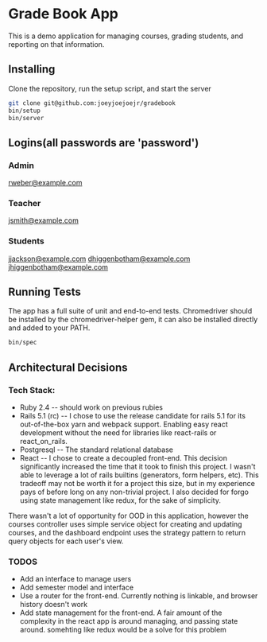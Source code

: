 # Grade Book App

This is a demo application for managing courses, grading students, and reporting
on that information.

## Installing

Clone the repository, run the setup script, and start the server

```bash
git clone git@github.com:joeyjoejoejr/gradebook
bin/setup
bin/server
```

## Logins(all passwords are 'password')

### Admin
rweber@example.com

### Teacher
jsmith@example.com

### Students
jjackson@example.com
dhiggenbotham@example.com
jhiggenbotham@example.com

## Running Tests

The app has a full suite of unit and end-to-end tests. Chromedriver should be
installed by the chromedriver-helper gem, it can also be installed directly and
added to your PATH.

```bash
bin/spec
```

## Architectural Decisions

### Tech Stack:
  * Ruby 2.4 -- should work on previous rubies
  * Rails 5.1 (rc) -- I chose to use the release candidate for rails 5.1 for its
    out-of-the-box yarn and webpack support. Enabling easy react development without
    the need for libraries like react-rails or react_on_rails.
  * Postgresql -- The standard relational database
  * React -- I chose to create a decoupled front-end. This decision
    significantly increased the time that it took to finish this project. I
    wasn't able to leverage a lot of rails builtins (generators, form helpers,
    etc). This tradeoff may not be worth it for a project this size, but in my
    experience pays of before long on any non-trivial project. I also decided
    for forgo using state management like redux, for the sake of simplicity.

There wasn't a lot of opportunity for OOD in this application, however the
courses controller uses simple service object for creating and updating courses,
and the dashboard endpoint uses the strategy pattern to return query objects for
each user's view.

### TODOS
  * Add an interface to manage users
  * Add semester model and interface
  * Use a router for the front-end. Currently nothing is linkable, and browser
    history doesn't work
  * Add state management for the front-end. A fair amount of the complexity in
    the react app is around managing, and passing state around. somehting like
    redux would be a solve for this problem
